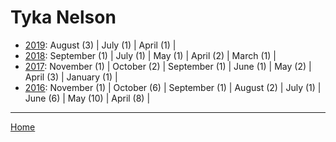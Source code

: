# Tyka Nelson

  * [2019](./tyka-nelson-2019.md): 
      August (3) | 
      July (1) | 
      April (1) | 
  * [2018](./tyka-nelson-2018.md): 
      September (1) | 
      July (1) | 
      May (1) | 
      April (2) | 
      March (1) | 
  * [2017](./tyka-nelson-2017.md): 
      November (1) | 
      October (2) | 
      September (1) | 
      June (1) | 
      May (2) | 
      April (3) | 
      January (1) | 
  * [2016](./tyka-nelson-2016.md): 
      November (1) | 
      October (6) | 
      September (1) | 
      August (2) | 
      July (1) | 
      June (6) | 
      May (10) | 
      April (8) | 

----

[Home](../)
